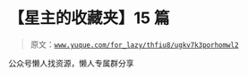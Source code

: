 # 【星主的收藏夹】15 篇

> 原文：[`www.yuque.com/for_lazy/thfiu8/ugkv7k3porhomwl2`](https://www.yuque.com/for_lazy/thfiu8/ugkv7k3porhomwl2)

<ne-p id="u4876d332" data-lake-id="u4876d332"><ne-text id="u4a6f36da">公众号懒人找资源，懒人专属群分享</ne-text></ne-p>
